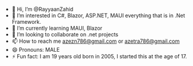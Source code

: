 - 👋 Hi, I’m @RayyaanZahid
- 👀 I’m interested in C#, Blazor, ASP.NET, MAUI everything that is in .Net Framework.
- 🌱 I’m currently learning MAUI, Blazor
- 💞️ I’m looking to collaborate on .net projects
- 📫 How to reach me azezn786@gmail.com or azetra786@gmail.com
- 😄 Pronouns: MALE
- ⚡ Fun fact: I am 19 years old born in 2005, I started this at the age of 17.
